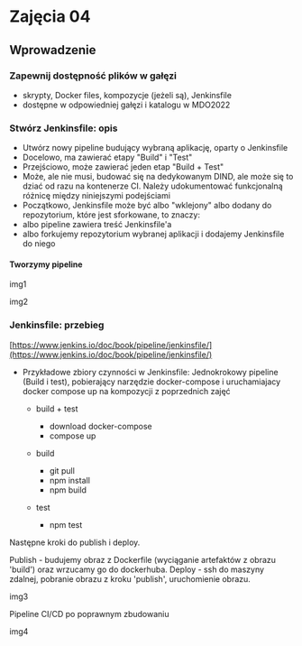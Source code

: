 
# Zajęcia 04

## Wprowadzenie

### Zapewnij dostępność plików w gałęzi

-   skrypty, Docker files, kompozycje (jeżeli są), Jenkinsfile
-   dostępne w odpowiedniej gałęzi i katalogu w MDO2022

### Stwórz Jenkinsfile: opis

-   Utwórz nowy pipeline budujący wybraną aplikację, oparty o Jenkinsfile
-   Docelowo, ma zawierać etapy "Build" i "Test"
-   Przejściowo, może zawierać jeden etap "Build + Test"
-   Może, ale nie musi, budować się na dedykowanym DIND, ale może się to dziać od razu na kontenerze CI. Należy udokumentować funkcjonalną różnicę między niniejszymi podejściami
-   Początkowo, Jenkinsfile może być albo "wklejony" albo dodany do repozytorium, które jest sforkowane, to znaczy:
-   albo pipeline zawiera treść Jenkinsfile'a
-   albo forkujemy repozytorium wybranej aplikacji i dodajemy Jenkinsfile do niego

#### Tworzymy pipeline

img1

img2

### Jenkinsfile: przebieg

[https://www.jenkins.io/doc/book/pipeline/jenkinsfile/](https://www.jenkins.io/doc/book/pipeline/jenkinsfile/)

-   Przykładowe zbiory czynności w Jenkinsfile: Jednokrokowy pipeline (Build i test), pobierający narzędzie docker-compose i uruchamiajacy docker compose up na kompozycji z poprzednich zajęć
    -   build + test
        
        -   download docker-compose
        -   compose up
    -   build
        
        -   git pull
        -   npm install
        -   npm build
    -   test
        
        -   npm test


Następne kroki do publish i deploy.

Publish - budujemy obraz z Dockerfile (wyciąganie artefaktów z obrazu 'build') oraz wrzucamy go do dockerhuba. Deploy - ssh do maszyny zdalnej, pobranie obrazu z kroku 'publish', uruchomienie obrazu.

img3

Pipeline CI/CD po poprawnym zbudowaniu

img4